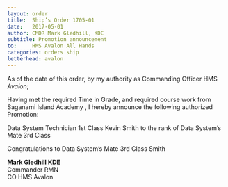 ```yaml
---
layout: order
title:  Ship’s Order 1705-01
date:   2017-05-01
author: CMDR Mark Gledhill, KDE
subtitle: Promotion announcement
to:     HMS Avalon All Hands
categories: orders ship
letterhead: avalon
---
```


As of the date of this order, by my authority as
Commanding Officer HMS *Avalon*;

Having met the required Time in Grade, and required
course work from Saganami Island Academy , I hereby
announce the following authorized Promotion:

Data System Technician 1st Class Kevin Smith to the rank of Data System’s Mate 3rd Class

Congratulations to Data System’s Mate 3rd Class Smith  

**Mark Gledhill KDE**  
Commander RMN  
CO HMS Avalon  